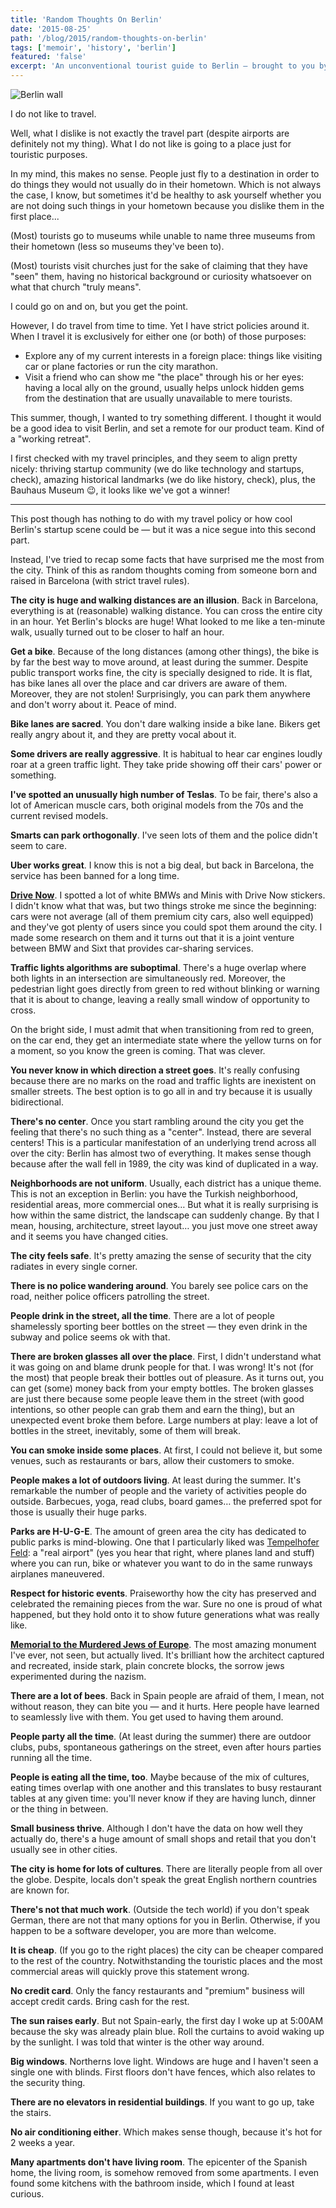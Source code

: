 ```yaml
---
title: 'Random Thoughts On Berlin'
date: '2015-08-25'
path: '/blog/2015/random-thoughts-on-berlin'
tags: ['memoir', 'history', 'berlin']
featured: 'false'
excerpt: 'An unconventional tourist guide to Berlin — brought to you by someone born and raised in Barcelona, with a rather strict travel policy.'
---
```


![Berlin wall](../../../img/berlin-wall.jpg 'Berlin wall')

I do not like to travel.

Well, what I dislike is not exactly the travel part (despite airports are definitely not my thing). What I do not like is going to a place just for touristic purposes.

In my mind, this makes no sense. People just fly to a destination in order to do things they would not usually do in their hometown. Which is not always the case, I know, but sometimes it'd be healthy to ask yourself whether you are not doing such things in your hometown because you dislike them in the first place...

(Most) tourists go to museums while unable to name three museums from their hometown (less so museums they've been to).

(Most) tourists visit churches just for the sake of claiming that they have "seen" them, having no historical background or curiosity whatsoever on what that church "truly means".

I could go on and on, but you get the point.

However, I do travel from time to time. Yet I have strict policies around it. When I travel it is exclusively for either one (or both) of those purposes:

- Explore any of my current interests in a foreign place: things like visiting car or plane factories or run the city marathon.
- Visit a friend who can show me "the place" through his or her eyes: having a local ally on the ground, usually helps unlock hidden gems from the destination that are usually unavailable to mere tourists.

This summer, though, I wanted to try something different. I thought it would be a good idea to visit Berlin, and set a remote for our product team. Kind of a "working retreat".

I first checked with my travel principles, and they seem to align pretty nicely: thriving startup community (we do like technology and startups, check), amazing historical landmarks (we do like history, check), plus, the Bauhaus Museum 😉, it looks like we've got a winner!

---

This post though has nothing to do with my travel policy or how cool Berlin's startup scene could be — but it was a nice segue into this second part.

Instead, I've tried to recap some facts that have surprised me the most from the city. Think of this as random thoughts coming from someone born and raised in Barcelona (with strict travel rules).

**The city is huge and walking distances are an illusion**. Back in Barcelona, everything is at (reasonable) walking distance. You can cross the entire city in an hour. Yet Berlin's blocks are huge! What looked to me like a ten-minute walk, usually turned out to be closer to half an hour.

**Get a bike**. Because of the long distances (among other things), the bike is by far the best way to move around, at least during the summer. Despite public transport works fine, the city is specially designed to ride. It is flat, has bike lanes all over the place and car drivers are aware of them. Moreover, they are not stolen! Surprisingly, you can park them anywhere and don't worry about it. Peace of mind.

**Bike lanes are sacred**. You don't dare walking inside a bike lane. Bikers get really angry about it, and they are pretty vocal about it.

**Some drivers are really aggressive**. It is habitual to hear car engines loudly roar at a green traffic light. They take pride showing off their cars' power or something.

**I've spotted an unusually high number of Teslas**. To be fair, there's also a lot of American muscle cars, both original models from the 70s and the current revised models.

**Smarts can park orthogonally**. I've seen lots of them and the police didn't seem to care.

**Uber works great**. I know this is not a big deal, but back in Barcelona, the service has been banned for a long time.

[**Drive Now**](https://de.drive-now.com). I spotted a lot of white BMWs and Minis with Drive Now stickers. I didn't know what that was, but two things stroke me since the beginning: cars were not average (all of them premium city cars, also well equipped) and they've got plenty of users since you could spot them around the city. I made some research on them and it turns out that it is a joint venture between BMW and Sixt that provides car-sharing services.

**Traffic lights algorithms are suboptimal**. There's a huge overlap where both lights in an intersection are simultaneously red. Moreover, the pedestrian light goes directly from green to red without blinking or warning that it is about to change, leaving a really small window of opportunity to cross.

On the bright side, I must admit that when transitioning from red to green, on the car end, they get an intermediate state where the yellow turns on for a moment, so you know the green is coming. That was clever.

**You never know in which direction a street goes**. It's really confusing because there are no marks on the road and traffic lights are inexistent on smaller streets. The best option is to go all in and try because it is usually bidirectional.

**There's no center**. Once you start rambling around the city you get the feeling that there's no such thing as a "center". Instead, there are several centers! This is a particular manifestation of an underlying trend across all over the city: Berlin has almost two of everything. It makes sense though because after the wall fell in 1989, the city was kind of duplicated in a way.

**Neighborhoods are not uniform**. Usually, each district has a unique theme. This is not an exception in Berlin: you have the Turkish neighborhood, residential areas, more commercial ones… But what it is really surprising is how within the same district, the landscape can suddenly change. By that I mean, housing, architecture, street layout… you just move one street away and it seems you have changed cities.

**The city feels safe**. It's pretty amazing the sense of security that the city radiates in every single corner.

**There is no police wandering around**. You barely see police cars on the road, neither police officers patrolling the street.

**People drink in the street, all the time**. There are a lot of people shamelessly sporting beer bottles on the street — they even drink in the subway and police seems ok with that.

**There are broken glasses all over the place**. First, I didn't understand what it was going on and blame drunk people for that. I was wrong! It's not (for the most) that people break their bottles out of pleasure. As it turns out, you can get (some) money back from your empty bottles. The broken glasses are just there because some people leave them in the street (with good intentions, so other people can grab them and earn the thing), but an unexpected event broke them before. Large numbers at play: leave a lot of bottles in the street, inevitably, some of them will break.

**You can smoke inside some places**. At first, I could not believe it, but some venues, such as restaurants or bars, allow their customers to smoke.

**People makes a lot of outdoors living**. At least during the summer. It's remarkable the number of people and the variety of activities people do outside. Barbecues, yoga, read clubs, board games… the preferred spot for those is usually their huge parks.

**Parks are H-U-G-E**. The amount of green area the city has dedicated to public parks is mind-blowing. One that I particularly liked was [Tempelhofer Feld](https://en.wikipedia.org/wiki/Berlin_Tempelhof_Airport): a "real airport" (yes you hear that right, where planes land and stuff) where you can run, bike or whatever you want to do in the same runways airplanes maneuvered.

**Respect for historic events**. Praiseworthy how the city has preserved and celebrated the remaining pieces from the war. Sure no one is proud of what happened, but they hold onto it to show future generations what was really like.

[**Memorial to the Murdered Jews of Europe**](https://en.wikipedia.org/wiki/Memorial_to_the_Murdered_Jews_of_Europe). The most amazing monument I've ever, not seen, but actually lived. It's brilliant how the architect captured and recreated, inside stark, plain concrete blocks, the sorrow jews experimented during the nazism.

**There are a lot of bees**. Back in Spain people are afraid of them, I mean, not without reason, they can bite you — and it hurts. Here people have learned to seamlessly live with them. You get used to having them around.

**People party all the time**. (At least during the summer) there are outdoor clubs, pubs, spontaneous gatherings on the street, even after hours parties running all the time.

**People is eating all the time, too**. Maybe because of the mix of cultures, eating times overlap with one another and this translates to busy restaurant tables at any given time: you'll never know if they are having lunch, dinner or the thing in between.

**Small business thrive**. Although I don't have the data on how well they actually do, there's a huge amount of small shops and retail that you don't usually see in other cities.

**The city is home for lots of cultures**. There are literally people from all over the globe. Despite, locals don't speak the great English northern countries are known for.

**There's not that much work**. (Outside the tech world) if you don't speak German, there are not that many options for you in Berlin. Otherwise, if you happen to be a software developer, you are more than welcome.

**It is cheap**. (If you go to the right places) the city can be cheaper compared to the rest of the country. Notwithstanding the touristic places and the most commercial areas will quickly prove this statement wrong.

**No credit card**. Only the fancy restaurants and "premium" business will accept credit cards. Bring cash for the rest.

**The sun raises early**. But not Spain-early, the first day I woke up at 5:00AM because the sky was already plain blue. Roll the curtains to avoid waking up by the sunlight. I was told that winter is the other way around.

**Big windows**. Northerns love light. Windows are huge and I haven't seen a single one with blinds. First floors don't have fences, which also relates to the security thing.

**There are no elevators in residential buildings**. If you want to go up, take the stairs.

**No air conditioning either**. Which makes sense though, because it's hot for 2 weeks a year.

**Many apartments don't have living room**. The epicenter of the Spanish home, the living room, is somehow removed from some apartments. I even found some kitchens with the bathroom inside, which I found at least curious.
